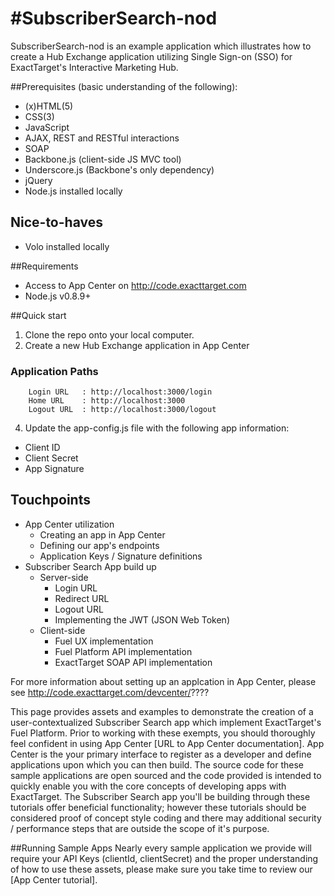 #SubscriberSearch-nod
=================

SubscriberSearch-nod is an example application which illustrates how to create a Hub Exchange application utilizing Single Sign-on (SSO) for ExactTarget's Interactive Marketing Hub.

##Prerequisites (basic understanding of the following):
* (x)HTML(5)
* CSS(3)
* JavaScript
* AJAX, REST and RESTful interactions
* SOAP
* Backbone.js (client-side JS MVC tool)
* Underscore.js (Backbone's only dependency)
* jQuery
* Node.js installed locally

## Nice-to-haves
* Volo installed locally

##Requirements
* Access to App Center on http://code.exacttarget.com
* Node.js v0.8.9+

##Quick start
1. Clone the repo onto your local computer.
2. Create a new Hub Exchange application in App Center
### Application Paths 

        Login URL   : http://localhost:3000/login
        Home URL    : http://localhost:3000
        Logout URL  : http://localhost:3000/logout

4. Update the app-config.js file with the following app information:

* Client ID
* Client Secret
* App Signature

## Touchpoints
* App Center utilization
	* Creating an app in App Center
	* Defining our app's endpoints
	* Application Keys / Signature definitions
* Subscriber Search App build up
	* Server-side
		* Login URL
		* Redirect URL
		* Logout URL
		* Implementing the JWT (JSON Web Token)
	* Client-side
		* Fuel UX implementation
		* Fuel Platform API implementation
		* ExactTarget SOAP API implementation

For more information about setting up an applcation in App Center, please see http://code.exacttarget.com/devcenter/????

This page provides assets and examples to demonstrate the creation of a user-contextualized Subscriber Search app which implement ExactTarget's Fuel Platform.
Prior to working with these exempts, you should thoroughly feel confident in using App Center [URL to App Center documentation]. App Center is the your primary interface to register as a developer and define applications upon which you can then build.
The source code for these sample applications are open sourced and the code provided is intended to quickly enable you with the core concepts of developing apps with ExactTarget.
The Subscriber Search app you'll be building through these tutorials offer beneficial functionality; however these tutorials should be considered proof of concept style coding and there may additional security / performance steps that are outside the scope of it's purpose.

##Running Sample Apps
Nearly every sample application we provide will require your API Keys (clientId, clientSecret) and the proper understanding of how to use these assets, please make sure you take time to review our [App Center tutorial].
